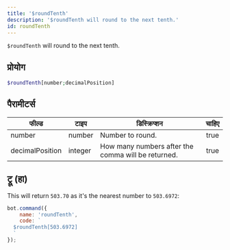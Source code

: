 ```yaml
---
title: '$roundTenth'
description: '$roundTenth will round to the next tenth.'
id: roundTenth
---
```


`$roundTenth` will round to the next tenth.

## प्रोयोग

```php
$roundTenth[number;decimalPosition]
```

## पैरामीटर्स

| फील्ड           | टाइप    | डिस्क्रिप्शन                                       | चाहिए |
| --------------- | ------- | -------------------------------------------------- |:-----:|
| number          | number  | Number to round.                                   | true  |
| decimalPosition | integer | How many numbers after the comma will be returned. | true  |

## ट्रू (हा)

This will return `503.70` as it's the nearest number to `503.6972`:

```javascript
bot.command({
    name: 'roundTenth',
    code: `
  $roundTenth[503.6972]
  `
});
```